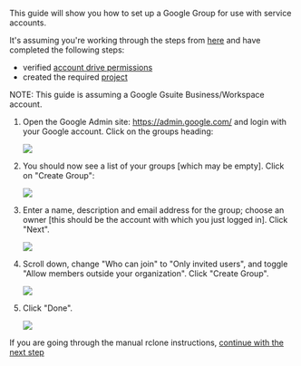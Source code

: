 This guide will show you how to set up a Google Group for use with service accounts.

It's assuming you're working through the steps from [here](rclone-manual.md) and have completed the following steps:

  - verified [account drive permissions](google-account-perms.md)
  - created the required [project](google-project-setup.md)

NOTE: This guide is assuming a Google Gsuite Business/Workspace account.

1. Open the Google Admin site: https://admin.google.com/ and login with your Google account.  Click on the groups heading:

   ![](/images/google-group/01-admin-top-level.png)

2. You should now see a list of your groups [which may be empty].  Click on "Create Group":

   ![](/images/google-group/02-create-group.png)

3. Enter a name, description and email address for the group; choose an owner [this should be the account with which you just logged in]. Click "Next".

   ![](/images/google-group/03-group-detail.png)

4. Scroll down, change "Who can join" to "Only invited users", and toggle "Allow members outside your organization". Click "Create Group".

   ![](/images/google-group/04-group-settings.png)

5. Click "Done".

   ![](/images/google-group/05-group-end.png)

If you are going through the manual rclone instructions, [continue with the next step](/rclone-manual#step-4-set-up-the-gcloud-sdk)
